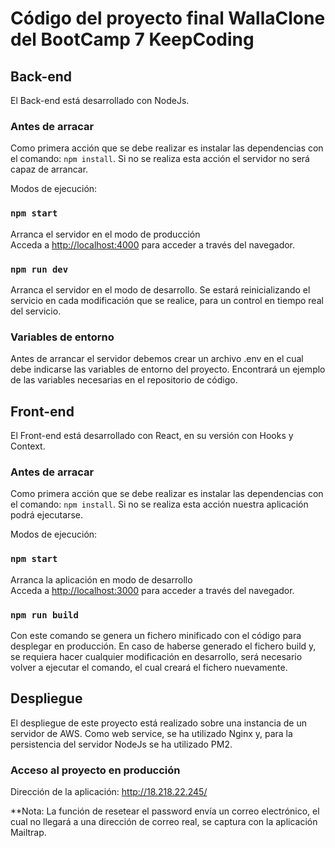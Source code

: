 # Código del proyecto final WallaClone del BootCamp 7 KeepCoding

## Back-end

El Back-end está desarrollado con NodeJs.

### Antes de arracar

Como primera acción que se debe realizar es instalar las dependencias con el comando: `npm install`.
Si no se realiza esta acción el servidor no será capaz de arrancar.

Modos de ejecución:

### `npm start`

Arranca el servidor en el modo de producción<br />
Acceda a [http://localhost:4000](http://localhost:4000) para acceder a través del navegador.


### `npm run dev`

Arranca el servidor en el modo de desarrollo.
Se estará reinicializando el servicio en cada modificación que se realice, para un control en tiempo real del servicio.

### Variables de entorno

Antes de arrancar el servidor debemos crear un archivo .env en el cual debe indicarse las variables de entorno del proyecto.
Encontrará un ejemplo de las variables necesarias en el repositorio de código.

## Front-end

El Front-end está desarrollado con React, en su versión con Hooks y Context.

### Antes de arracar

Como primera acción que se debe realizar es instalar las dependencias con el comando: `npm install`.
Si no se realiza esta acción nuestra aplicación podrá ejecutarse.

Modos de ejecución:

### `npm start`

Arranca la aplicación en modo de desarrollo<br />
Acceda a [http://localhost:3000](http://localhost:3000) para acceder a través del navegador.

### `npm run build`

Con este comando se genera un fichero minificado con el código para desplegar en producción.
En caso de haberse generado el fichero build y, se requiera hacer cualquier modificación en desarrollo, será necesario volver a ejecutar el comando, el cual creará el fichero nuevamente.

## Despliegue

El despliegue de este proyecto está realizado sobre una instancia de un servidor de AWS.
Como web service, se ha utilizado Nginx y, para la persistencia del servidor NodeJs se ha utilizado PM2.

### Acceso al proyecto en producción

Dirección de la aplicación: http://18.218.22.245/

**Nota: La función de resetear el password envía un correo electrónico, el cual no llegará a una dirección de correo real, se captura con la aplicación Mailtrap.